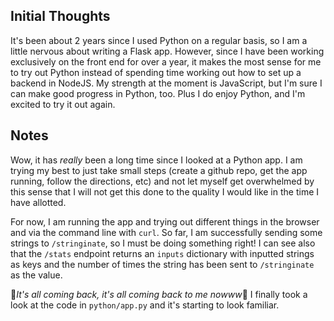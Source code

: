 ## Initial Thoughts
It's been about 2 years since I used Python on a regular basis, so I am a little nervous about writing a Flask app. However, since I have been working exclusively on the front end for over a year, it makes the most sense for me to try out Python instead of spending time working out how to set up a backend in NodeJS. My strength at the moment is JavaScript, but I'm sure I can make good progress in Python, too. Plus I do enjoy Python, and I'm excited to try it out again.

## Notes
Wow, it has *really* been a long time since I looked at a Python app. I am trying my best to just take small steps (create a github repo, get the app running, follow the directions, etc) and not let myself get overwhelmed by this sense that I will not get this done to the quality I would like in the time I have allotted. 

For now, I am running the app and trying out different things in the browser and via the command line with `curl`. So far, I am successfully sending some strings to `/stringinate`, so I must be doing something right! I can see also that the `/stats` endpoint returns an `inputs` dictionary with inputted strings as keys and the number of times the string has been sent to `/stringinate` as the value.

:musical_note:_It's all coming back, it's all coming back to me nowww_:musical_note: I finally took a look at the code in `python/app.py` and it's starting to look familiar.